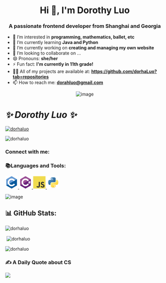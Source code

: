 <h1 align="center">Hi 👋, I'm Dorothy Luo</h1>
<h3 align="center">A passionate frontend developer from Shanghai and Georgia</h3>

- 👀 I’m interested in **programming, mathematics, ballet, etc**
- 🌱 I’m currently learning **Java and Python**
- 🔭 I’m currently working on **creating and managing my own website**
- 💞️ I’m looking to collaborate on ...
- 😄 Pronouns: **she/her**
- ⚡ Fun fact: **I'm currently in 11th grade!**
- 👨‍💻 All of my projects are available at: **https://github.com/dorhaLuo?tab=repositories**
- 📫 How to reach me: **dorahluo@gmail.com**


<p align="center">  <img width="1" alt="image" src="https://github.com/user-attachments/assets/0477a461-cf35-45ab-b8e5-8cd761435fa9">
  
# ***✨ Dorothy Luo ✨***

<p align="left"> <a href="https://github.com/ryo-ma/github-profile-trophy"><img src="https://github-profile-trophy.vercel.app/?username=dorhaluo" alt="dorhaluo" /></a> </p>
<p align="left"> <img src="https://komarev.com/ghpvc/?username=dorhaluo&label=Profile%20views&color=0e75b6&style=flat" alt="dorhaluo" /> </p>


<h3 align="left">Connect with me:</h3>
<p align="left">
</p>

<h3 align="left"> 📚Languages and Tools: </h3>

<p align="left"> <a href="https://www.cprogramming.com/" target="_blank" rel="noreferrer"> <img src="https://raw.githubusercontent.com/devicons/devicon/master/icons/c/c-original.svg" alt="c" width="40" height="40"/> </a> <a href="https://www.w3schools.com/cs/" target="_blank" rel="noreferrer"> <img src="https://raw.githubusercontent.com/devicons/devicon/master/icons/csharp/csharp-original.svg" alt="csharp" width="40" height="40"/> </a> <a href="https://developer.mozilla.org/en-US/docs/Web/JavaScript" target="_blank" rel="noreferrer"> <img src="https://raw.githubusercontent.com/devicons/devicon/master/icons/javascript/javascript-original.svg" alt="javascript" width="40" height="40"/> </a> <a href="https://www.python.org" target="_blank" rel="noreferrer"> <img src="https://raw.githubusercontent.com/devicons/devicon/master/icons/python/python-original.svg" alt="python" width="40" height="40"/> </a> </p>

<img width="34" alt="image" src="https://github.com/user-attachments/assets/2cebdcdd-8845-42f1-be99-7d9b14c5e34d">


## 📊 GitHub Stats:
<p><img align="center" src="https://github-readme-stats.vercel.app/api/top-langs?username=dorhaluo&show_icons=true&theme=highcontrast&title_color=ffffff&locale=en&layout=compact" alt="dorhaluo" /></p>

<p>&nbsp;<img align="center" src="https://github-readme-stats.vercel.app/api?username=dorhaluo&show_icons=true&theme=highcontrast&title_color=bcb8ff&text_color=ffffff&locale=en" alt="dorhaluo" /></p>

<p><img align="center" src="https://github-readme-streak-stats.herokuapp.com/?user=dorhaluo&theme=highcontrast" alt="dorhaluo" /></p>

### ✍️ A Daily Quote about CS
![](https://quotes-github-readme.vercel.app/api?type=horizontal&theme=radical)

<!---
dorhaLuo/dorhaLuo is a ✨ special ✨ repository because its `README.md` (this file) appears on your GitHub profile.
You can click the Preview link to take a look at your changes.
--->

